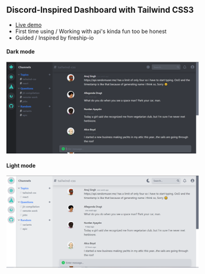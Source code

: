 ## Discord-Inspired Dashboard with Tailwind CSS3

- [Live demo](https://wuv.netlify.app)
- First time using / Working with api's kinda fun too be honest
- Guided / Inspired by fireship-io

#### Dark mode

![Dark mode](./dark.PNG)

#### Light mode

![Light mode](./light.PNG)

